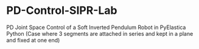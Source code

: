 # PD-Control-SIPR-Lab
PD Joint Space Control of a Soft Inverted Pendulum Robot in PyElastica Python (Case where 3 segments are attached in series and kept in a plane and fixed at one end)

